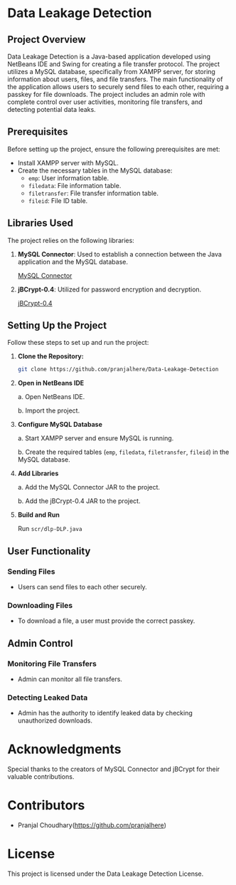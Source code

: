 # Data Leakage Detection

## Project Overview

Data Leakage Detection is a Java-based application developed using NetBeans IDE and Swing for creating a file transfer protocol. The project utilizes a MySQL database, specifically from XAMPP server, for storing information about users, files, and file transfers. The main functionality of the application allows users to securely send files to each other, requiring a passkey for file downloads. The project includes an admin role with complete control over user activities, monitoring file transfers, and detecting potential data leaks.

## Prerequisites

Before setting up the project, ensure the following prerequisites are met:

- Install XAMPP server with MySQL.
- Create the necessary tables in the MySQL database:
  - `emp`: User information table.
  - `filedata`: File information table.
  - `filetransfer`: File transfer information table.
  - `fileid`: File ID table.
  

## Libraries Used

The project relies on the following libraries:

1. **MySQL Connector**: Used to establish a connection between the Java application and the MySQL database.
   
   [MySQL Connector](https://dev.mysql.com/downloads/connector/j/)

2. **jBCrypt-0.4**: Utilized for password encryption and decryption.
   
   [jBCrypt-0.4](https://www.mindrot.org/projects/jBCrypt/)

## Setting Up the Project

Follow these steps to set up and run the project:

1. **Clone the Repository:**
   ```bash
   git clone https://github.com/pranjalhere/Data-Leakage-Detection


2. **Open in NetBeans IDE**
    
    a. Open NetBeans IDE.
    
    b. Import the project.

3. **Configure MySQL Database**

   a. Start XAMPP server and ensure MySQL is running.

   b. Create the required tables (`emp`, `filedata`, `filetransfer`, `fileid`) in the MySQL database.

5. **Add Libraries**

    a. Add the MySQL Connector JAR to the project.

    b. Add the jBCrypt-0.4 JAR to the project.

6. **Build and Run**

    Run  `scr/dlp-DLP.java`


## User Functionality

### Sending Files

- Users can send files to each other securely.

### Downloading Files

- To download a file, a user must provide the correct passkey.

## Admin Control

### Monitoring File Transfers

- Admin can monitor all file transfers.

### Detecting Leaked Data

- Admin has the authority to identify leaked data by checking unauthorized downloads.

# Acknowledgments

Special thanks to the creators of MySQL Connector and jBCrypt for their valuable contributions.

# Contributors

- Pranjal Choudhary(https://github.com/pranjalhere)

# License

This project is licensed under the Data Leakage Detection License.


